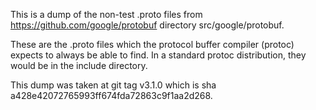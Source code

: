 This is a dump of the non-test .proto files from https://github.com/google/protobuf directory src/google/protobuf.

These are the .proto files which the protocol buffer compiler (protoc) expects to always be able to find.
In a standard protoc distribution, they would be in the include directory.

This dump was taken at git tag v3.1.0 which is sha a428e42072765993ff674fda72863c9f1aa2d268.
